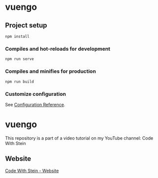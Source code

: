 # vuengo

## Project setup
```
npm install
```

### Compiles and hot-reloads for development
```
npm run serve
```

### Compiles and minifies for production
```
npm run build
```

### Customize configuration
See [Configuration Reference](https://cli.vuejs.org/config/).

# vuengo

This repository is a part of a video tutorial on my YouTube channel: Code With Stein

## Website

[Code With Stein - Website](https://codewithstein.com)

